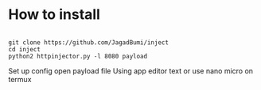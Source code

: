 # How to install

<pre><code>
git clone https://github.com/JagadBumi/inject
cd inject
python2 httpinjector.py -l 8080 payload
</code></pre>

Set up config open payload file
Using app editor text or use nano micro on termux

